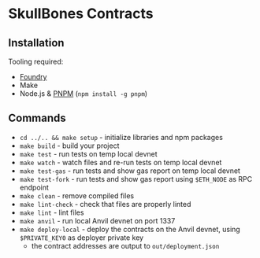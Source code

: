 # SkullBones Contracts

## Installation

Tooling required:

- [Foundry](https://github.com/gakonst/foundry)
- Make
- Node.js & [PNPM](https://pnpm.io/) (`npm install -g pnpm`)

## Commands

- `cd ../.. && make setup` - initialize libraries and npm packages
- `make build` - build your project
- `make test` - run tests on temp local devnet
- `make watch` - watch files and re-run tests on temp local devnet
- `make test-gas` - run tests and show gas report on temp local devnet
- `make test-fork` - run tests and show gas report using `$ETH_NODE` as RPC endpoint
- `make clean` - remove compiled files
- `make lint-check` - check that files are properly linted
- `make lint` - lint files
- `make anvil` - run local Anvil devnet on port 1337
- `make deploy-local` - deploy the contracts on the Anvil devnet, using `$PRIVATE_KEY0` as deployer private key
  - the contract addresses are output to `out/deployment.json`
